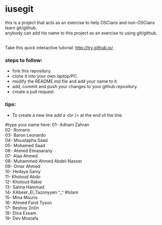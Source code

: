 # iusegit

this is a project that acts as an exercise to help OSCians and non-OSCians learn git/github.<br/>
anybody can add his name to this project as an exercise to using git/github.<br/> <br/>

Take this quick interactive tutorial: http://try.github.io/ <br/>

### steps to follow:
* fork this repository.
* clone it into your own laptop/PC.
* modify the README.md file and add your name to it.
* add, commit and push your changes to your github repository.
* create a pull request.

### tips:

* To create a new line add a \<br /\> at the end of the line.

#type your name here:
01- Adham Zahran<br/>
02- Romario<br/>
03- Baron Leonardo<br/>
04- Moustapha Saad <br/>
05- Mohamed Saad<br/>
06- Ahmed Elmasarany <br/>
07- Alaa Ahmed <br/>
08- Muhammed Ahmed Abdel-Nasser <br/>
09- Omar Ahmed<br/>
10- Hedaya Samy<br/>
11- Kholoud Abdo<br/>
12- Kholoud Rabie<br/>
13- Salma Hammad<br/>
14- KAbeer_El_Tazonyyen ^_^ #Islam <br/>
15- Mina Mouris <br/>
16- Ahmed Farid Tyson <br/>
17- Beshoy 2n0n <br/>
18- Dina Essam <br/>
19- Dev Mostafa <br/>
